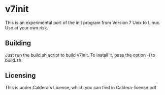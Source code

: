 v7init
===============

This is an experimental port of the init program from Version 7 Unix to Linux. 
Use at your own risk.

## Building
Just run the build.sh script to build v7init. To install it, pass the option -i to build.sh.

## Licensing
This is under Caldera's License, which you can find in Caldera-license.pdf
